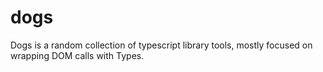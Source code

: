 # dogs
Dogs is a random collection of typescript library tools, mostly focused on wrapping DOM calls with Types.
